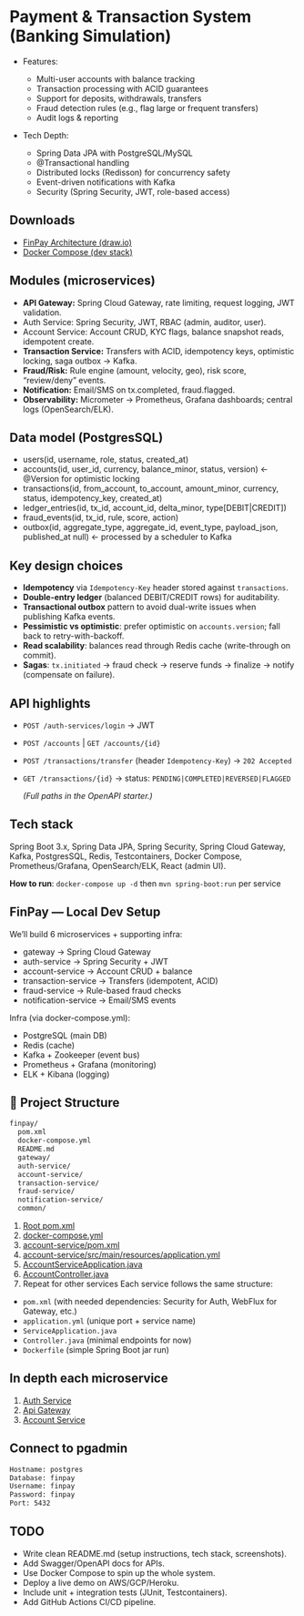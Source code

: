 # Payment & Transaction System (Banking Simulation)

-   Features:

    -   Multi-user accounts with balance tracking
    -   Transaction processing with ACID guarantees
    -   Support for deposits, withdrawals, transfers
    -   Fraud detection rules (e.g., flag large or frequent transfers)
    -   Audit logs & reporting

-   Tech Depth:
    -   Spring Data JPA with PostgreSQL/MySQL
    -   @Transactional handling
    -   Distributed locks (Redisson) for concurrency safety
    -   Event-driven notifications with Kafka
    -   Security (Spring Security, JWT, role-based access)

## Downloads

-   [FinPay Architecture (draw.io)](./docs/finpay-architecture.drawio)
-   [Docker Compose (dev stack)](./docs/docker-compose.yml)

## Modules (microservices)

-   **API Gateway:** Spring Cloud Gateway, rate limiting, request logging, JWT validation.
-   Auth Service: Spring Security, JWT, RBAC (admin, auditor, user).
-   Account Service: Account CRUD, KYC flags, balance snapshot reads, idempotent create.
-   **Transaction Service:** Transfers with ACID, idempotency keys, optimistic locking, saga outbox → Kafka.
-   **Fraud/Risk:** Rule engine (amount, velocity, geo), risk score, “review/deny” events.
-   **Notification:** Email/SMS on tx.completed, fraud.flagged.
-   **Observability:** Micrometer → Prometheus, Grafana dashboards; central logs (OpenSearch/ELK).

## Data model (PostgresSQL)

-   users(id, username, role, status, created_at)
-   accounts(id, user_id, currency, balance_minor, status, version) ← @Version for optimistic locking
-   transactions(id, from_account, to_account, amount_minor, currency, status, idempotency_key, created_at)
-   ledger_entries(id, tx_id, account_id, delta_minor, type[DEBIT|CREDIT])
-   fraud_events(id, tx_id, rule, score, action)
-   outbox(id, aggregate_type, aggregate_id, event_type, payload_json, published_at null) ← processed by a scheduler to Kafka

## Key design choices

-   **Idempotency** via `Idempotency-Key` header stored against `transactions`.
-   **Double-entry ledger** (balanced DEBIT/CREDIT rows) for auditability.
-   **Transactional outbox** pattern to avoid dual-write issues when publishing Kafka events.
-   **Pessimistic vs optimistic**: prefer optimistic on `accounts.version`; fall back to retry-with-backoff.
-   **Read scalability**: balances read through Redis cache (write-through on commit).
-   **Sagas**: `tx.initiated` → fraud check → reserve funds → finalize → notify (compensate on failure).

## API highlights

-   `POST /auth-services/login` → JWT
-   `POST /accounts` | `GET /accounts/{id}`
-   `POST /transactions/transfer` (header `Idempotency-Key`) → `202 Accepted`
-   `GET /transactions/{id}` → status: `PENDING|COMPLETED|REVERSED|FLAGGED`

    _(Full paths in the OpenAPI starter.)_

## Tech stack

Spring Boot 3.x, Spring Data JPA, Spring Security, Spring Cloud Gateway, Kafka, PostgresSQL, Redis, Testcontainers, Docker Compose, Prometheus/Grafana, OpenSearch/ELK, React (admin UI).

**How to run**:
`docker-compose up -d`
then `mvn spring-boot:run` per service

## FinPay — Local Dev Setup

We’ll build 6 microservices + supporting infra:

-   gateway → Spring Cloud Gateway
-   auth-service → Spring Security + JWT
-   account-service → Account CRUD + balance
-   transaction-service → Transfers (idempotent, ACID)
-   fraud-service → Rule-based fraud checks
-   notification-service → Email/SMS events

Infra (via docker-compose.yml):

-   PostgreSQL (main DB)
-   Redis (cache)
-   Kafka + Zookeeper (event bus)
-   Prometheus + Grafana (monitoring)
-   ELK + Kibana (logging)

## 📂 Project Structure

```bash
finpay/
  pom.xml
  docker-compose.yml
  README.md
  gateway/
  auth-service/
  account-service/
  transaction-service/
  fraud-service/
  notification-service/
  common/

```

1. [Root pom.xml](./pom.xml)
2. [docker-compose.yml](./docker-compose.yml)
3. [account-service/pom.xml](./account-service/pom.xml)
4. [account-service/src/main/resources/application.yml](./account-service/src/main/resources/application.yml)
5. [AccountServiceApplication.java](./account-service/src/main/java/AccountServiceApplication.java)
6. [AccountController.java](./account-service/src/main/java/AccountServiceApplication.java)
7. Repeat for other services
   Each service follows the same structure:

-   `pom.xml` (with needed dependencies: Security for Auth, WebFlux for Gateway, etc.)
-   `application.yml` (unique port + service name)
-   `ServiceApplication.java`
-   `Controller.java` (minimal endpoints for now)
-   `Dockerfile` (simple Spring Boot jar run)
## In depth each microservice
1. [Auth Service](./auth-service/README.md)
2. [Api Gateway](./api-gateway/README.md)
3. [Account Service](./account-service/README.md)

## Connect to pgadmin
```bash
Hostname: postgres
Database: finpay
Username: finpay
Password: finpay
Port: 5432
```
## TODO

-   Write clean README.md (setup instructions, tech stack, screenshots).
-   Add Swagger/OpenAPI docs for APIs.
-   Use Docker Compose to spin up the whole system.
-   Deploy a live demo on AWS/GCP/Heroku.
-   Include unit + integration tests (JUnit, Testcontainers).
-   Add GitHub Actions CI/CD pipeline.
